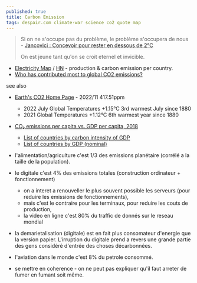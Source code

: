 ```yaml
---
published: true
title: Carbon Emission
tags: despair.com climate-war science co2 quote map
---
```

> Si on ne s'occupe pas du problème, le problème s'occupera de nous - [Jancovici : Concevoir pour rester en dessous de 2°C](https://www.youtube.com/watch?v=I3CsL15U-sM) 
> 
> On est jeune tant qu'on se croit eternel et invicible.

- [Electricity Map](https://app.electricitymaps.com/map) / [HN](https://news.ycombinator.com/item?id=37197903) - production & carbon emission per country.
- [Who has contributed most to global CO2 emissions?](https://ourworldindata.org/contributed-most-global-co2)

see also
- [Earth's CO2 Home Page](https://www.co2.earth/) - 2022/11 417.51ppm
	- 2022 July Global Temperatures +1.15°C 3rd warmest July since 1880
	- 2021 Global Temperatures +1.12°C 6th warmest year since 1880
- [CO₂ emissions per capita vs. GDP per capita, 2018](https://ourworldindata.org/grapher/co2-emissions-vs-gdp)
	- [List of countries by carbon intensity of GDP](https://en.wikipedia.org/wiki/List_of_countries_by_carbon_intensity_of_GDP)
	- [List of countries by GDP (nominal)](https://en.wikipedia.org/wiki/List_of_countries_by_GDP_(nominal))

- l'alimentation/agriculture c'est 1/3 des emissions planétaire (corrélé a la taille de la population).
- le digitale c'est 4% des emissions totales (construction ordinateur + fonctionnement)
	- on a interet a renouveller le plus souvent possible les serveurs (pour reduire les emissions de fonctionnements),
    - mais c'est le contraire pour les terminaux, pour reduire les couts de production,
	- la video en ligne c'est 80% du traffic de donnés sur le reseau mondial
    
- la demarietalisation (digitale) est en fait plus consomateur d'energie que la version papier. L'irruption du digitale prend a revers une grande partie des gens considéré d'entrée des choses décarbonnées.
- l'aviation dans le monde c'est 8% du petrole consommé.

- se mettre en coherence - on ne peut pas expliquer qu'il faut arreter de fumer en fumant soit même.
